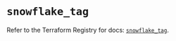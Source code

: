 # `snowflake_tag`

Refer to the Terraform Registry for docs: [`snowflake_tag`](https://registry.terraform.io/providers/snowflakedb/snowflake/1.2.1/docs/resources/tag).

